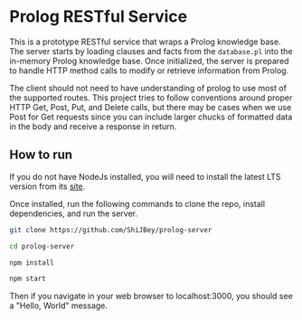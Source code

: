 # Prolog RESTful Service

This is a prototype RESTful service that wraps a
Prolog knowledge base. The server starts by loading
clauses and facts from the `database.pl` into the
in-memory Prolog knowledge base. Once initialized,
the server is prepared to handle HTTP method calls
to modify or retrieve information from Prolog.

The client should not need to have understanding of
prolog to use most of the supported routes. This
project tries to follow conventions around proper
HTTP Get, Post, Put, and Delete calls, but there
may be cases when we use Post for Get requests since
you can include larger chucks of formatted data in
the body and receive a response in return.

## How to run

If you do not have NodeJs installed, you will need to
install the latest LTS version from its [site](https://nodejs.org).

Once installed, run the following commands to clone
the repo, install dependencies, and run the server.

```bash
git clone https://github.com/ShiJBey/prolog-server

cd prolog-server

npm install

npm start
```

Then if you navigate in your web browser to localhost:3000,
you should see a "Hello, World" message.
